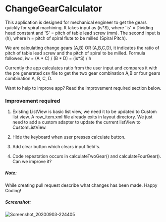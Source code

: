 # ChangeGearCalculator

This application is designed for mechanical engineer to get the gears quickly for spiral machining. 
It takes input as (is*S), where 'is' = Dividing head constant and 'S' = pitch of table lead screw (mm).
The second input is (h), where h =  pitch of spiral flute to be milled (Spiral Pitch).

We are calculating change gears (A,B) OR (A,B,C,D), it indicates the ratio of pitch of table lead screw and the pitch of spiral to be milled.
Formula followed,
iw = (A * C) / (B * D) = (is*S) / h

Currently the app calculates ratio from the user input and compares it with the pre generated csv file to get the two gear combination A,B or four gears combination A, B, C, D.


Want to help to improve app? Read the improvement required section below.

### Improvement required
1) Existing ListView is basic list view, we need it to be updated to Custom list view. A row_item.xml file already exits in layout directory. We just need to add a custom adapter to update the current listView to CustomListView.

2) Hide the keyboard when user presses calculate button.

3) Add clear button which clears input field's.

4) Code repeatation occurs in calculateTwoGear() and calculateFourGear(). Can we improve it?


##### Note:
While creating pull request describe what changes has been made. Happy Coding!

##### Screenshot:
![Screenshot_20200903-224405](https://user-images.githubusercontent.com/65165548/92150141-9b597100-ee3c-11ea-841a-76c32c00f6e4.png)
